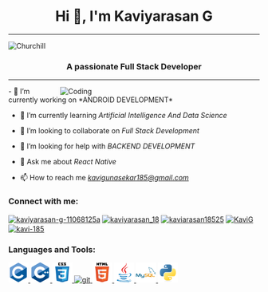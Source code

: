 <h1 align="center">Hi 👋, I'm Kaviyarasan G</h1>
<hr>
<p align="left"> <img src="https://ik.imagekit.io/dresma/Dresma_Library/senior-software-engineer_Wy82tYQym.gif" alt="Churchill" /> </p>
<h3 align="center"><b></b>A passionate Full Stack Developer </b></h3><hr>
<img align="right" alt="Coding" width="400" src="https://d6f6d0kpz0gyr.cloudfront.net/uploads/images-archive/Blog/Gifs/coding.gif")>
- 🔭 I’m currently working on *ANDROID DEVELOPMENT*

- 🌱 I’m currently learning *Artificial Intelligence And Data Science*

- 👯 I’m looking to collaborate on *Full Stack Development*

- 🤝 I’m looking for help with *BACKEND DEVELOPMENT*

- 💬 Ask me about *React Native*

- 📫 How to reach me *kavigunasekar185@gmail.com*

<h3 align="left">Connect with me:</h3>
<p align="left">
<a href="www.linkedin.com/in/kaviyarasan-g-11068125a"><img align="center" src="https://raw.githubusercontent.com/rahuldkjain/github-profile-readme-generator/master/src/images/icons/Social/linked-in-alt.svg" alt="kaviyarasan-g-11068125a" height="30" width="40" /></a>
<a href="https://www.codechef.com/users/kaviyarasan_18" target="blank"><img align="center" src="https://cdn.jsdelivr.net/npm/simple-icons@3.1.0/icons/codechef.svg" alt="kaviyarasan_18" height="30" width="40" /></a>
<a href="https://www.hackerrank.com/profile/kaviarasan18525" target="blank"><img align="center" src="https://raw.githubusercontent.com/rahuldkjain/github-profile-readme-generator/master/src/images/icons/Social/hackerrank.svg" alt="kaviarasan18525" height="30" width="40" /></a>
<a href="https://codeforces.com/profile/KaviG" target="blank"><img align="center" src="https://raw.githubusercontent.com/rahuldkjain/github-profile-readme-generator/master/src/images/icons/Social/codeforces.svg" alt="KaviG" height="30" width="40" /></a>
<a href="https://leetcode.com/u/kavi-185/" target="blank"><img align="center" src="https://raw.githubusercontent.com/rahuldkjain/github-profile-readme-generator/master/src/images/icons/Social/leet-code.svg" alt="kavi-185" height="30" width="40" /></a>
</p>

<h3 align="left">Languages and Tools:</h3>
<p align="left"> <a href="https://www.cprogramming.com/" target="_blank" rel="noreferrer"> <img src="https://raw.githubusercontent.com/devicons/devicon/master/icons/c/c-original.svg" alt="c" width="40" height="40"/> </a> <a href="https://www.w3schools.com/cpp/" target="_blank" rel="noreferrer"> <img src="https://raw.githubusercontent.com/devicons/devicon/master/icons/cplusplus/cplusplus-original.svg" alt="cplusplus" width="40" height="40"/> </a> <a href="https://www.w3schools.com/css/" target="_blank" rel="noreferrer"> <img src="https://raw.githubusercontent.com/devicons/devicon/master/icons/css3/css3-original-wordmark.svg" alt="css3" width="40" height="40"/> </a> <a href="https://git-scm.com/" target="_blank" rel="noreferrer"> <img src="https://www.vectorlogo.zone/logos/git-scm/git-scm-icon.svg" alt="git" width="40" height="40"/> </a> <a href="https://www.w3.org/html/" target="_blank" rel="noreferrer"> <img src="https://raw.githubusercontent.com/devicons/devicon/master/icons/html5/html5-original-wordmark.svg" alt="html5" width="40" height="40"/> </a> <a href="https://www.java.com" target="_blank" rel="noreferrer"> <img src="https://raw.githubusercontent.com/devicons/devicon/master/icons/java/java-original.svg" alt="java" width="40" height="40"/> </a> <a href="https://www.mysql.com/" target="_blank" rel="noreferrer"> <img src="https://raw.githubusercontent.com/devicons/devicon/master/icons/mysql/mysql-original-wordmark.svg" alt="mysql" width="40" height="40"/> </a> <a href="https://www.python.org" target="_blank" rel="noreferrer"> <img src="https://raw.githubusercontent.com/devicons/devicon/master/icons/python/python-original.svg" alt="python" width="40" height="40"/> </a> </p>

